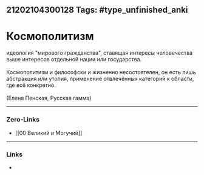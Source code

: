 21202104300128
Tags: #type_unfinished_anki 
---
# Космополитизм

идеология "мирового гражданства", ставящая интересы человечества выше интересов отдельной нации или государства.<br><br>Космополитизм и философски и жизненно несостоятелен, он есть лишь абстракция или утопия, применение отвлечённых категорий к области, где всё конкретно.<br><br>(Елена Пенская, Русская гамма)

---
### Zero-Links
- [[00 Великий и Могучий]]
---
### Links
-